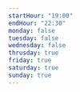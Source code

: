 ```yaml
---
startHour: "19:00"
endHour: "22:30"
monday: false
tuesday: false
wednesday: false
thrusday: true
friday: true
saturday: true
sunday: true
---
```


